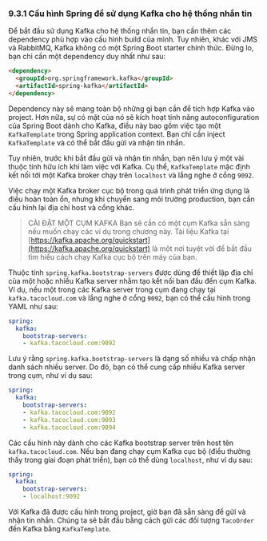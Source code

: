 ### 9.3.1 Cấu hình Spring để sử dụng Kafka cho hệ thống nhắn tin

Để bắt đầu sử dụng Kafka cho hệ thống nhắn tin, bạn cần thêm các dependency phù hợp vào cấu hình build của mình. Tuy nhiên, khác với JMS và RabbitMQ, Kafka không có một Spring Boot starter chính thức. Đừng lo, bạn chỉ cần một dependency duy nhất như sau:  

```html
<dependency>
  <groupId>org.springframework.kafka</groupId>
  <artifactId>spring-kafka</artifactId>
</dependency>
```

Dependency này sẽ mang toàn bộ những gì bạn cần để tích hợp Kafka vào project. Hơn nữa, sự có mặt của nó sẽ kích hoạt tính năng autoconfiguration của Spring Boot dành cho Kafka, điều này bao gồm việc tạo một `KafkaTemplate` trong Spring application context. Bạn chỉ cần inject `KafkaTemplate` và có thể bắt đầu gửi và nhận tin nhắn.

Tuy nhiên, trước khi bắt đầu gửi và nhận tin nhắn, bạn nên lưu ý một vài thuộc tính hữu ích khi làm việc với Kafka. Cụ thể, `KafkaTemplate` mặc định kết nối tới một Kafka broker chạy trên `localhost` và lắng nghe ở cổng `9092`.

Việc chạy một Kafka broker cục bộ trong quá trình phát triển ứng dụng là điều hoàn toàn ổn, nhưng khi chuyển sang môi trường production, bạn cần cấu hình lại địa chỉ host và cổng khác.

>CÀI ĐẶT MỘT CỤM KAFKA Bạn sẽ cần có một cụm Kafka sẵn sàng nếu muốn chạy các ví dụ trong chương này. Tài liệu Kafka tại [https://kafka.apache.org/quickstart](https://kafka.apache.org/quickstart) là một nơi tuyệt vời để bắt đầu tìm hiểu cách chạy Kafka cục bộ trên máy của bạn.

Thuộc tính `spring.kafka.bootstrap-servers` được dùng để thiết lập địa chỉ của một hoặc nhiều Kafka server nhằm tạo kết nối ban đầu đến cụm Kafka. Ví dụ, nếu một trong các Kafka server trong cụm đang chạy tại `kafka.tacocloud.com` và lắng nghe ở cổng `9092`, bạn có thể cấu hình trong YAML như sau:  

```yaml
spring:
  kafka:
    bootstrap-servers:
    - kafka.tacocloud.com:9092
```

Lưu ý rằng `spring.kafka.bootstrap-servers` là dạng số nhiều và chấp nhận danh sách nhiều server. Do đó, bạn có thể cung cấp nhiều Kafka server trong cụm, như ví dụ sau:

```yaml
spring:
  kafka:
    bootstrap-servers:
    - kafka.tacocloud.com:9092
    - kafka.tacocloud.com:9093
    - kafka.tacocloud.com:9094
```

Các cấu hình này dành cho các Kafka bootstrap server trên host tên `kafka.tacocloud.com`. Nếu bạn đang chạy cụm Kafka cục bộ (điều thường thấy trong giai đoạn phát triển), bạn có thể dùng `localhost`, như ví dụ sau:

```yaml
spring:
  kafka:
    bootstrap-servers:
    - localhost:9092
```

Với Kafka đã được cấu hình trong project, giờ bạn đã sẵn sàng để gửi và nhận tin nhắn. Chúng ta sẽ bắt đầu bằng cách gửi các đối tượng `TacoOrder` đến Kafka bằng `KafkaTemplate`.
